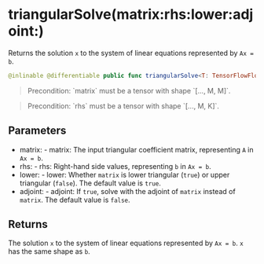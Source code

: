 # triangularSolve(matrix:rhs:lower:adjoint:)

Returns the solution `x` to the system of linear equations represented by `Ax = b`.

``` swift
@inlinable @differentiable public func triangularSolve<T: TensorFlowFloatingPoint>(matrix: Tensor<T>, rhs: Tensor<T>, lower: Bool = true, adjoint: Bool = false) -> Tensor<T>
```

> Precondition: \`matrix\` must be a tensor with shape \`\[..., M, M\]\`.

> Precondition: \`rhs\` must be a tensor with shape \`\[..., M, K\]\`.

## Parameters

  - matrix: - matrix: The input triangular coefficient matrix, representing `A` in `Ax = b`.
  - rhs: - rhs: Right-hand side values, representing `b` in `Ax = b`.
  - lower: - lower: Whether `matrix` is lower triangular (`true`) or upper triangular (`false`). The default value is `true`.
  - adjoint: - adjoint: If `true`, solve with the adjoint of `matrix` instead of `matrix`. The default value is `false`.

## Returns

The solution `x` to the system of linear equations represented by `Ax = b`. `x` has the same shape as `b`.
